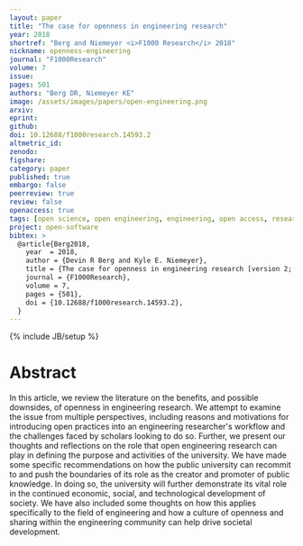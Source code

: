 ```yaml
---
layout: paper
title: "The case for openness in engineering research"
year: 2018
shortref: "Berg and Niemeyer <i>F1000 Research</i> 2018"
nickname: openness-engineering
journal: "F1000Research"
volume: 7
issue:
pages: 501
authors: "Berg DR, Niemeyer KE"
image: /assets/images/papers/open-engineering.png
arxiv:
eprint:
github:
doi: 10.12688/f1000research.14593.2
altmetric_id:
zenodo:
figshare:
category: paper
published: true
embargo: false
peerreview: true
review: false
openaccess: true
tags: [open science, open engineering, engineering, open access, research dissemination]
project: open-software
bibtex: >
  @article{Berg2018,
    year  = 2018,
    author = {Devin R Berg and Kyle E. Niemeyer},
    title = {The case for openness in engineering research [version 2; peer review: 3 approved, 1 approved with reservations]},
    journal = {F1000Research},
    volume = 7,
    pages = {501},
    doi = {10.12688/f1000research.14593.2},
  }
---
```

{% include JB/setup %}

# Abstract

In this article, we review the literature on the benefits, and possible downsides, of openness in engineering research. We attempt to examine the issue from multiple perspectives, including reasons and motivations for introducing open practices into an engineering researcher's workflow and the challenges faced by scholars looking to do so. Further, we present our thoughts and reflections on the role that open engineering research can play in defining the purpose and activities of the university. We have made some specific recommendations on how the public university can recommit to and push the boundaries of its role as the creator and promoter of public knowledge. In doing so, the university will further demonstrate its vital role in the continued economic, social, and technological development of society. We have also included some thoughts on how this applies specifically to the field of engineering and how a culture of openness and sharing within the engineering community can help drive societal development.
